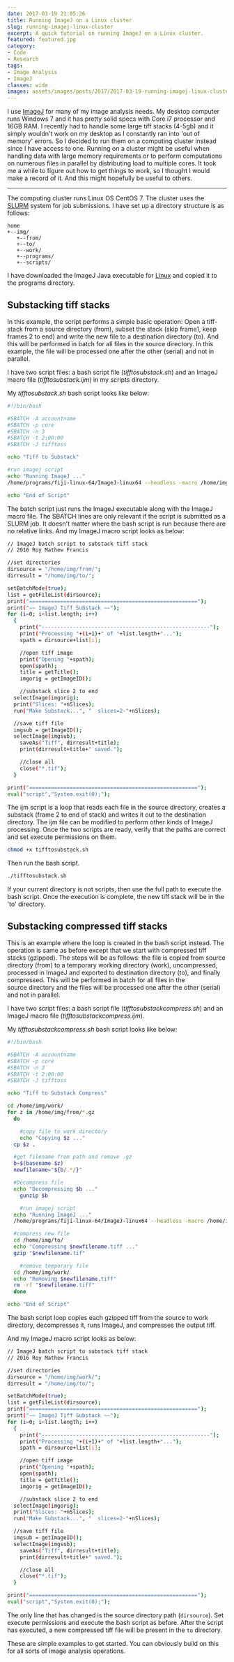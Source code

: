 ```yaml
---
date: 2017-03-19 21:05:26
title: Running ImageJ on a Linux cluster
slug: running-imagej-linux-cluster
excerpt: A quick tutorial on running ImageJ on a Linux cluster.
featured: featured.jpg
category:
- Code
- Research
tags:
- Image Analysis
- ImageJ
classes: wide
images: assets/images/posts/2017/2017-03-19-running-imagej-linux-cluster/
---
```


I use [ImageJ](https://imagej.nih.gov/ij/) for many of my image analysis needs. My desktop computer runs Windows 7 and it has pretty solid specs with Core i7 processor and 16GB RAM. I recently had to handle some large tiff stacks (4-5gb) and it simply wouldn't work on my desktop as I constantly ran into 'out of memory' errors. So I decided to run them on a computing cluster instead since I have access to one. Running on a cluster might be useful when handling data with large memory requirements or to perform computations on numerous files in parallel by distributing load to multiple cores. It took me a while to figure out how to get things to work, so I thought I would make a record of it. And this might hopefully be useful to others.

<!-- more -->
***

The computing cluster runs Linux OS CentOS 7. The cluster uses the [SLURM](https://en.wikipedia.org/wiki/Slurm_Workload_Manager) system for job submissions. I have set up a directory structure is as follows:


    home
    +--img/
       +--from/
       +--to/
       +--work/
       +--programs/
       +--scripts/


I have downloaded the ImageJ Java executable for [Linux](https://imagej.nih.gov/ij/download.html) and copied it to the programs directory.

## Substacking tiff stacks

In this example, the script performs a simple basic operation: Open a tiff-stack from a source directory (from), subset the stack (skip frame1, keep frames 2 to end) and write the new file to a destination directory (to). And this will be performed in batch for all files in the source directory. In this example, the file will be processed one after the other (serial) and not in parallel.

I have two script files: a bash script file (*tifftosubstack.sh*) and an ImageJ macro file (*tifftosubstack.ijm*) in my scripts directory.

My *tifftosubstack.sh* bash script looks like below:

```bash
#!/bin/bash

#SBATCH -A accountname
#SBATCH -p core
#SBATCH -n 3
#SBATCH -t 2:00:00
#SBATCH -J tifftoss

echo "Tiff to Substack"

#run imagej script
echo "Running ImageJ ..."
/home/programs/fiji-linux-64/ImageJ-linux64 --headless -macro /home/img/scripts/tifftosubstack.ijm

echo "End of Script"
```

The batch script just runs the ImageJ executable along with the ImageJ macro file. The SBATCH lines are only relevant if the script is submitted as a SLURM job. It doesn't matter where the bash script is run because there are no relative links. And my ImageJ macro script looks as below:

```bash
// ImageJ batch script to substack tiff stack
// 2016 Roy Mathew Francis

//set directories
dirsource = "/home/img/from/";
dirresult = "/home/img/to/";

setBatchMode(true);
list = getFileList(dirsource);
print("======================================================");
print("~~ ImageJ Tiff Substack ~~");
for (i=0; i<list.length; i++)
  {
    print("------------------------------------------------------");
    print("Processing "+(i+1)+" of "+list.length+"...");
    spath = dirsource+list[i];

    //open tiff image
    print("Opening "+spath);
    open(spath);
    title = getTitle();
    imgorig = getImageID();

    //substack slice 2 to end
  selectImage(imgorig);
  print("Slices: "+nSlices);
  run("Make Substack...", "  slices=2-"+nSlices);

  //save tiff file
  imgsub = getImageID();
  selectImage(imgsub);
    saveAs("Tiff", dirresult+title);
    print(dirresult+title+" saved.");

    //close all
    close("*.tif");
  }

print("======================================================");
eval("script","System.exit(0);");
```

The ijm script is a loop that reads each file in the source directory, creates a substack (frame 2 to end of stack) and writes it out to the destination directory. The ijm file can be modified to perform other kinds of ImageJ processing. Once the two scripts are ready, verify that the paths are correct and set execute permissions on them.

```bash
chmod +x tifftosubstack.sh
```

Then run the bash script.

```bash
./tifftosubstack.sh
```

If your current directory is not scripts, then use the full path to execute the bash script. Once the execution is complete, the new tiff stack will be in the 'to' directory.


## Substacking compressed tiff stacks


This is an example where the loop is created in the bash script instead. The operation is same as before except that we start with compressed tiff stacks (gzipped). The steps will be as follows: the file is copied from source directory (from) to a temporary working directory (work), uncompressed, processed in ImageJ and exported to destination directory (to), and finally compressed. This will be performed in batch for all files in the source directory and the files will be processed one after the other (serial) and not in parallel.

I have two script files: a bash script file (*tifftosubstackcompress.sh*) and an ImageJ macro file (*tifftosubstackcompress.ijm*).

My *tifftosubstackcompress.sh* bash script looks like below:

```bash
#!/bin/bash

#SBATCH -A accountname
#SBATCH -p core
#SBATCH -n 3
#SBATCH -t 2:00:00
#SBATCH -J tifftoss

echo "Tiff to Substack Compress"

cd /home/img/work/
for z in /home/img/from/*.gz
  do

    #copy file to work directory
    echo "Copying $z ..."
  cp $z .

  #get filename from path and remove .gz
  b=$(basename $z)
  newfilename="${b/.*/}"

  #Decompress file
  echo "Decompressing $b ..."
    gunzip $b

    #run imagej script
  echo "Running ImageJ ..."
  /home/programs/fiji-linux-64/ImageJ-linux64 --headless -macro /home/img/scripts/tifftosubstack.ijm

  #compress new file
  cd /home/img/to/
  echo "Compressing $newfilename.tiff ..."
  gzip "$newfilename.tif"

    #remove temporary file
  cd /home/img/work/
  echo "Removing $newfilename.tiff"
  rm -rf "$newfilename.tiff"
  done

echo "End of Script"
```

The bash script loop copies each gzipped tiff from the source to work directory, decompresses it, runs ImageJ, and compresses the output tiff.

And my ImageJ macro script looks as below:

```bash
// ImageJ batch script to substack tiff stack
// 2016 Roy Mathew Francis

//set directories
dirsource = "/home/img/work/";
dirresult = "/home/img/to/";

setBatchMode(true);
list = getFileList(dirsource);
print("======================================================");
print("~~ ImageJ Tiff Substack ~~");
for (i=0; i<list.length; i++)
  {
    print("------------------------------------------------------");
    print("Processing "+(i+1)+" of "+list.length+"...");
    spath = dirsource+list[i];

    //open tiff image
    print("Opening "+spath);
    open(spath);
    title = getTitle();
    imgorig = getImageID();

    //substack slice 2 to end
  selectImage(imgorig);
  print("Slices: "+nSlices);
  run("Make Substack...", "  slices=2-"+nSlices);

  //save tiff file
  imgsub = getImageID();
  selectImage(imgsub);
    saveAs("Tiff", dirresult+title);
    print(dirresult+title+" saved.");

    //close all
    close("*.tif");
  }

print("======================================================");
eval("script","System.exit(0);");
```

The only line that has changed is the source directory path (`dirsource`). Set execute permissions and execute the bash script as before. After the script has executed, a new compressed tiff file will be present in the `to` directory.

These are simple examples to get started. You can obviously build on this for all sorts of image analysis operations.
